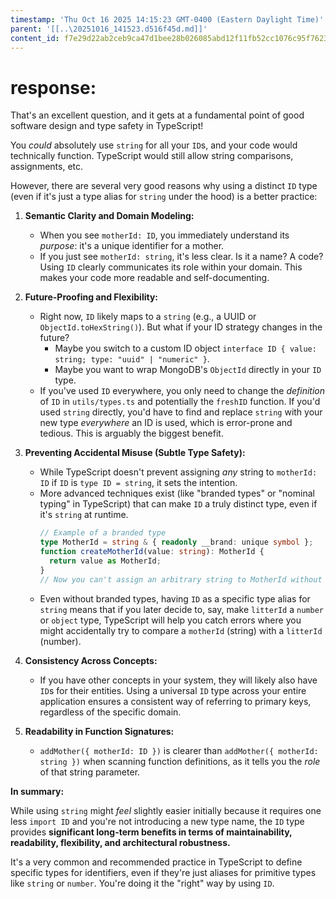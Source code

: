 ```yaml
---
timestamp: 'Thu Oct 16 2025 14:15:23 GMT-0400 (Eastern Daylight Time)'
parent: '[[..\20251016_141523.d516f45d.md]]'
content_id: f7e29d22ab2ceb9ca47d1bee28b026085abd12f11fb52cc1076c95f76238d313
---
```


# response:

That's an excellent question, and it gets at a fundamental point of good software design and type safety in TypeScript!

You *could* absolutely use `string` for all your `ID`s, and your code would technically function. TypeScript would still allow string comparisons, assignments, etc.

However, there are several very good reasons why using a distinct `ID` type (even if it's just a type alias for `string` under the hood) is a better practice:

1. **Semantic Clarity and Domain Modeling:**
   * When you see `motherId: ID`, you immediately understand its *purpose*: it's a unique identifier for a mother.
   * If you just see `motherId: string`, it's less clear. Is it a name? A code? Using `ID` clearly communicates its role within your domain. This makes your code more readable and self-documenting.

2. **Future-Proofing and Flexibility:**
   * Right now, `ID` likely maps to a `string` (e.g., a UUID or `ObjectId.toHexString()`). But what if your ID strategy changes in the future?
     * Maybe you switch to a custom ID object `interface ID { value: string; type: "uuid" | "numeric" }`.
     * Maybe you want to wrap MongoDB's `ObjectId` directly in your `ID` type.
   * If you've used `ID` everywhere, you only need to change the *definition* of `ID` in `utils/types.ts` and potentially the `freshID` function. If you'd used `string` directly, you'd have to find and replace `string` with your new type *everywhere* an ID is used, which is error-prone and tedious. This is arguably the biggest benefit.

3. **Preventing Accidental Misuse (Subtle Type Safety):**
   * While TypeScript doesn't prevent assigning *any* string to `motherId: ID` if `ID` is `type ID = string`, it sets the intention.
   * More advanced techniques exist (like "branded types" or "nominal typing" in TypeScript) that can make `ID` a truly distinct type, even if it's `string` at runtime.
     ```typescript
     // Example of a branded type
     type MotherId = string & { readonly __brand: unique symbol };
     function createMotherId(value: string): MotherId {
       return value as MotherId;
     }
     // Now you can't assign an arbitrary string to MotherId without casting
     ```
   * Even without branded types, having `ID` as a specific type alias for `string` means that if you later decide to, say, make `litterId` a `number` or `object` type, TypeScript will help you catch errors where you might accidentally try to compare a `motherId` (string) with a `litterId` (number).

4. **Consistency Across Concepts:**
   * If you have other concepts in your system, they will likely also have `ID`s for their entities. Using a universal `ID` type across your entire application ensures a consistent way of referring to primary keys, regardless of the specific domain.

5. **Readability in Function Signatures:**
   * `addMother({ motherId: ID })` is clearer than `addMother({ motherId: string })` when scanning function definitions, as it tells you the *role* of that string parameter.

**In summary:**

While using `string` might *feel* slightly easier initially because it requires one less `import ID` and you're not introducing a new type name, the `ID` type provides **significant long-term benefits in terms of maintainability, readability, flexibility, and architectural robustness.**

It's a very common and recommended practice in TypeScript to define specific types for identifiers, even if they're just aliases for primitive types like `string` or `number`. You're doing it the "right" way by using `ID`.
